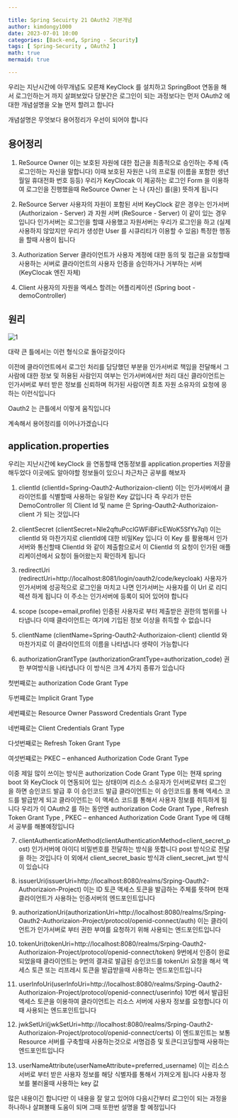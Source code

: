 ```yaml
---

title: Spring Secuirty 21 OAuth2 기본개념 
author: kimdongy1000
date: 2023-07-01 10:00
categories: [Back-end, Spring - Security]
tags: [ Spring-Security , OAuth2 ]
math: true
mermaid: true

---
```


우리는 지난시간에 아무개념도 모른채 KeyClock 를 설치하고 SpringBoot 연동을 해서 로그인하는거 까지 살펴보았다 당분간은 로그인이 되는 과정보다는 먼저 OAuth2 에 대한 개념설명을 오늘 먼저 할려고 합니다 

개념설명은 무엇보다 용어정리가 우선이 되어야 합니다 

## 용어정리 

1. ReSource Owner 
이는 보호된 자원에 대한 접근을 최종적으로 승인하는 주체 (즉 로그인하는 자신을 말합니다) 이때 보호된 자원은 나의 프로필 (이름을 포함한 생년월일 휴대전화 번호 등등)
우리가 KeyClocak 이 제공하는 로그인 Form 을 이용하여 로그인을 진행했을때 ReSource Owner 는 나 (자신) 를(을) 뜻하게 됩니다 

2. ReSource Server 
사용자의 자원이 포함된 서버 KeyClock 같은 경우는 인가서버 (Authorizaion - Server) 과 자원 서버 (ReSource - Server) 이 같이 있는 경우입니다 
인가서버는 로그인을 할떄 사용했고 자원서버는 우리가 로그인을 하고 (실제 사용하지 않았지만 우리가 생성한 User 를 시큐리티가 이용할 수 있음) 특정한 행동을 할때 사용이 됩니다 

3. Authorization Server 
클라이언트가 사용자 계정에 대한 동의 및 접근을 요청할때 사용하는 서버로 클라이언트의 사용자 인증을 승인하거나 거부하는 서버 
(KeyClocak 엔진 자체)

4. Client 
사용자의 자원을 엑세스 할려는 어플리케이션 (Spring boot - demoController)


## 원리 

![1](https://github.com/time-kimdongy1000/ImageStore/assets/58513678/93340445-56a2-4ff3-900e-b6a68fefedb4)

대략 큰 틀에서는 이런 형식으로 돌아갈것이다 

이전에 클라이언트에서 로그인 처리를 담당했던 부분을 인가서버로 책임을 전달해서 그 사람에 대한 정보 및 허용된 사람인지 여부는 인가서버에서만 처리 
대신 클라이언트는 인가서버로 부터 받은 정보를 신뢰하며 허가된 사람이면 최초 자원 소유자의 요청에 응하는 이런식입니다 

Oauth2 는 큰틀에서 이렇게 움직입니다 

계속해서 용어정리를 이어나가겠습니다 

## application.properties 

우리는 지난시간에 keyClock 을 연동할때 연동정보를  application.properties  저장을 해두었다 이곳에도 알아야할 정보들이 있으니 차근차근 공부를 해보자

1. clientId  (clientId=Spring-Oauth2-Authorizaion-client)
이는 인가서버에서 클라이언트를 식별할때 사용하는 유일한 Key 값입니다 즉 우리가 만든 DemoController 의 Client Id 및 name 은 Spring-Oauth2-Authorizaion-client 가 되는 것입니다 

2. clientSecret (clientSecret=NIe2qftuPcclGWFiBFicEWoK5SfYs7ql)
이는 clientId 와 마찬가지로 clientId에 대한 비밀Key 입니다 이 Key 를 활용해서 인가서버와 통신할때 ClientId 와 같이 제출함으로서 이 ClientId 의 요청이 인가된 애플리케이션에서 요청이 들어왔는지 확인하게 됩니다 

3. redirectUri (redirectUri=http://localhost:8081/login/oauth2/code/keycloak)
사용자가 인가서버에 성공적으로 로그인을 마치고 나면 인가서버는 사용자를 이 Url 로 리디렉션 하게 됩니다 이 주소는 인가서버에 등록이 되어 있어야 합니다 

4. scope (scope=email,profile)
인증된 사용자로 부터 제출받은 권한의 범위를 나타냅니다 이때 클라이언트는 여기에 기입된 정보 이상을 취득할 수 없습니다 

5. clientName (clientName=Spring-Oauth2-Authorizaion-client)
clientId 와 마찬가지로 이 클라이언트의 이름을 나타냅니다 생략이 가능합니다 

6. authorizationGrantType (authorizationGrantType=authorization_code)
권한 부여방식을 나타냅니다 이 방식은 크게 4가지 종류가 있습니다 

첫번째로는 authorization Code Grant Type

두번쨰로는 Implicit Grant Type 

세번쨰로는 Resource Owner Password Credentials Grant Type 

네번쨰로는 Client Credentials Grant Type 

다섯번째로는 Refresh Token Grant Type 

여섯번쨰로는 PKEC – enhanced Authorization Code Grant Type 

이중 제일 많이 쓰이는 방식은 authorization Code Grant Type 이는 현재 spring boot 와 KeyClock 이 연동되어 있는 상태이며 리소스 소유자가 인서버로부터 로그인을 하면 
승인코드 발급 후 이 승인코드 발급 클라이언트는 이 승인코드를 통해 엑세스 코드를 발급받게 되고 클라이언트는 이 액세스 코드를 통해서 사용자 정보를 취득하게 됩니다 
우리가 이 OAuth2 를 하는 동안엔 authorization Code Grant Type , Refresh Token Grant Type , PKEC – enhanced Authorization Code Grant Type 에 대해서 공부를 해볼예정입니다 

7. clientAuthenticationMethod(clientAuthenticationMethod=client_secret_post)
인가서버에 아이디 비밀번호를 전달하는 방식을 뜻합니다 post 방식으로 전달을 하는 것입니다 이 외에서 client_secret_basic 방식과 client_secret_jwt 방식이 있습니다 

8. issuerUri(issuerUri=http://localhost:8080/realms/Srping-Oauth2-Authorizaion-Project)
이는 ID 토큰 액세스 토큰을 발급하는 주체를 뜻하며 현재 클라이언트가 사용하는 인증서버의 엔드포인트입니다 

9. authorizationUri(authorizationUri=http://localhost:8080/realms/Srping-Oauth2-Authorizaion-Project/protocol/openid-connect/auth)
이는 클라이언트가 인가서버로 부터 권한 부여를 요청하기 위해 사용되는 엔드포인트입니다 

10. tokenUri(tokenUri=http://localhost:8080/realms/Srping-Oauth2-Authorizaion-Project/protocol/openid-connect/token)
9번에서 인증이 완료 되었을때 클라이언트는 9번의 결과로 발급된 승인코드를 tokenUri 요청을 해서 액세스 토큰 또는 리프레시 토큰을 발급받을때 사용하는 엔드포인트입니다 

11. userInfoUri(userInfoUri=http://localhost:8080/realms/Srping-Oauth2-Authorizaion-Project/protocol/openid-connect/userinfo)
10번 에서 발급된 액세스 토콘을 이용하여 클라이언트는 리소스 서버에 사용자 정보를 요청합니다 이때 사용되는 엔드포인트입니다 

12. jwkSetUri(jwkSetUri=http://localhost:8080/realms/Srping-Oauth2-Authorizaion-Project/protocol/openid-connect/certs)
이 엔드포인트는 보통 Resource 서버를 구축할때 사용하는것으로 서명검증 및 토큰디코딩할때 사용하는 엔드포인트입니다 

13. userNameAttribute(userNameAttribute=preferred_username)
이는 리소스 서버로 부터 받은 사용자 정보를 해당 식별자를 통해서 가져오게 됩니다 사용자 정보를 불러올때 사용하는 key 값 

많은 내용이긴 합니다만 이 내용을 잘 알고 있어야 다음시간부터 로그인이 되는 과정을 하나하나 살펴볼때 도움이 되며 그때 또한번 설명을 할 예정입니다 





